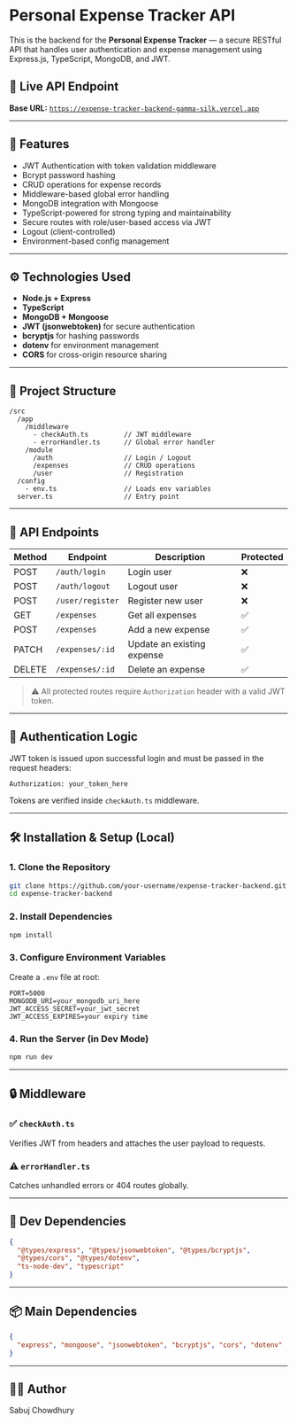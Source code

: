 # Personal Expense Tracker API

This is the backend for the **Personal Expense Tracker** — a secure RESTful API that handles user authentication and expense management using Express.js, TypeScript, MongoDB, and JWT.

## 🔗 Live API Endpoint

**Base URL:** [`https://expense-tracker-backend-gamma-silk.vercel.app`](https://expense-tracker-backend-gamma-silk.vercel.app)

---

## 🔐 Features

- JWT Authentication with token validation middleware
- Bcrypt password hashing
- CRUD operations for expense records
- Middleware-based global error handling
- MongoDB integration with Mongoose
- TypeScript-powered for strong typing and maintainability
- Secure routes with role/user-based access via JWT
- Logout (client-controlled)
- Environment-based config management

---

## ⚙️ Technologies Used

- **Node.js + Express**
- **TypeScript**
- **MongoDB + Mongoose**
- **JWT (jsonwebtoken)** for secure authentication
- **bcryptjs** for hashing passwords
- **dotenv** for environment management
- **CORS** for cross-origin resource sharing

---

## 📁 Project Structure

```
/src
  /app
    /middleware
      - checkAuth.ts         // JWT middleware
      - errorHandler.ts      // Global error handler
    /module
      /auth                  // Login / Logout
      /expenses              // CRUD operations
      /user                  // Registration
  /config
    - env.ts                 // Loads env variables
  server.ts                  // Entry point
```

---

## 🧪 API Endpoints

| Method | Endpoint         | Description                | Protected |
| ------ | ---------------- | -------------------------- | --------- |
| POST   | `/auth/login`    | Login user                 | ❌        |
| POST   | `/auth/logout`   | Logout user                | ❌        |
| POST   | `/user/register` | Register new user          | ❌        |
| GET    | `/expenses`      | Get all expenses           | ✅        |
| POST   | `/expenses`      | Add a new expense          | ✅        |
| PATCH  | `/expenses/:id`  | Update an existing expense | ✅        |
| DELETE | `/expenses/:id`  | Delete an expense          | ✅        |

> ⚠️ All protected routes require `Authorization` header with a valid JWT token.

---

## 🔐 Authentication Logic

JWT token is issued upon successful login and must be passed in the request headers:

```http
Authorization: your_token_here
```

Tokens are verified inside `checkAuth.ts` middleware.

---

## 🛠️ Installation & Setup (Local)

### 1. Clone the Repository

```bash
git clone https://github.com/your-username/expense-tracker-backend.git
cd expense-tracker-backend
```

### 2. Install Dependencies

```bash
npm install
```

### 3. Configure Environment Variables

Create a `.env` file at root:

```env
PORT=5000
MONGODB_URI=your_mongodb_uri_here
JWT_ACCESS_SECRET=your_jwt_secret
JWT_ACCESS_EXPIRES=your expiry time
```

### 4. Run the Server (in Dev Mode)

```bash
npm run dev
```

---

## 🔒 Middleware

### ✅ `checkAuth.ts`

Verifies JWT from headers and attaches the user payload to requests.

### ⚠️ `errorHandler.ts`

Catches unhandled errors or 404 routes globally.

---

## 🧪 Dev Dependencies

```json
{
  "@types/express", "@types/jsonwebtoken", "@types/bcryptjs",
  "@types/cors", "@types/dotenv",
  "ts-node-dev", "typescript"
}
```

---

## 📦 Main Dependencies

```json
{
  "express", "mongoose", "jsonwebtoken", "bcryptjs", "cors", "dotenv"
}
```

---

## 👨‍💻 Author

Sabuj Chowdhury
